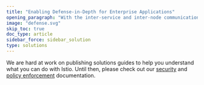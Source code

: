 ```yaml
---
title: "Enabling Defense-in-Depth for Enterprise Applications"
opening_paragraph: "With the inter-service and inter-node communication within microservices, security schemas need to function with a zero trust mindset. A key vulnerability is communication between services. Encrypting all communications with mTLS is important for security and compliance. Istio automates mTLS everywhere."
image: "defense.svg"
skip_toc: true
doc_type: article
sidebar_force: sidebar_solution
type: solutions
---
```


We are hard at work on publishing solutions guides to help you understand what you can do with Istio. Until then, please check out our [security](/pt-br/docs/tasks/security/) and [policy enforcement](/pt-br/docs/tasks/policy-enforcement/) documentation.
